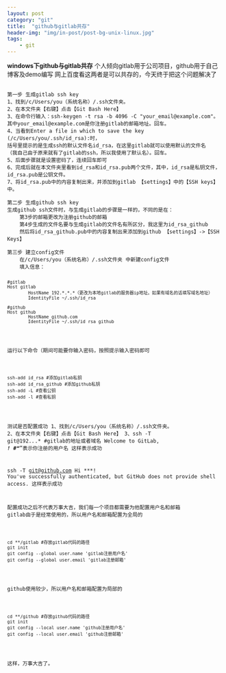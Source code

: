 ```yaml
---
layout: post
category: "git"
title:  "github与gitlab共存"
header-img: "img/in-post/post-bg-unix-linux.jpg"
tags:
    - git
---
```


**windows下github与gitlab共存**
个人倾向gitlab用于公司项目，github用于自己博客及demo编写
网上百度看这两者是可以共存的，今天终于把这个问题解决了
<pre><code>
第一步 生成gitlab ssh key
1、找到/c/Users/you（系统名称）/.ssh文件夹。
2、在本文件夹【右键】点击【Git Bash Here】
3、在命令行输入：ssh-keygen -t rsa -b 4096 -C "your_email@example.com"。
其中your_email@example.com是你注册gitlab的邮箱地址。回车。
4、当看到Enter a file in which to save the key (/c/Users/you/.ssh/id_rsa):时，
括号里提示的是生成ssh的默认文件名id_rsa，在这里gitlab就可以使用默认的文件名
（我自己由于原来就有了gitlab的ssh，所以我使用了默认名）。回车。
5、后面步骤就是设置密码了，连续回车即可
6、完成后就在本文件夹里看到id_rsa和id_rsa.pub两个文件，其中，id_rsa是私钥文件，id_rsa.pub是公钥文件。
7、将id_rsa.pub中的内容复制出来，并添加到gitlab 【settings】中的【SSH keys】中。

第二步 生成github ssh key
生成github ssh文件时，与生成gitlab的步骤是一样的，不同的是在：
    第3步的邮箱更改为注册github的邮箱
    第4步生成的文件名要与生成gitlab的文件名有所区分，我这里为id_rsa_github
    然后将id_rsa_github.pub中的内容复制出来添加到github 【settings】->【SSH Keys】

第三步 建立config文件
    在/c/Users/you（系统名称）/.ssh文件夹 中新建config文件
    填入信息：
<pre><code>
#gitlab
Host gitlab
        HostName 192.*.*.*（更改为本地gitlab的服务器ip地址。如果有域名的话填写域名地址）
        IdentityFile ~/.ssh/id_rsa

#github
Host github
        HostName github.com
        IdentityFile ~/.ssh/id_rsa_github
</code></pre>

运行以下命令（期间可能要你输入密码，按照提示输入密码即可
<pre><code>
ssh-add id_rsa #添加gitlab私钥
ssh-add id_rsa_github #添加github私钥
ssh-add -L #查看公钥
ssh-add -l #查看私钥
</code></pre>
测试是否配置成功
1、找到/c/Users/you（系统名称）/.ssh文件夹。
2、在本文件夹【右键】点击【Git Bash Here】
3、ssh -T git@192.*.*.*    #gitlab的地址或者域名
Welcome to GitLab, ***! #“***”表示你注册的用户名  这样表示成功

ssh -T git@github.com
Hi ***! You've successfully authenticated, but GitHub does not provide shell access.
这样表示成功

配置成功之后不代表万事大吉，我们每一个项目都需要为他配置用户名和邮箱
gitlab由于是经常使用的，所以用户名和邮箱配置为全局的
<pre><code>
cd **/gitlab #存放gitlab代码的路径
git init
git config --global user.name 'gitlab注册用户名'
git config --global user.email 'gitlab注册邮箱'
</code></pre>
github使用较少，所以用户名和邮箱配置为局部的
<pre><code>
cd **/github #存放github代码的路径
git init
git config --local user.name 'github注册用户名'
git config --local user.email 'github注册邮箱'
</code></pre>
这样，万事大吉了。








</code></pre>
